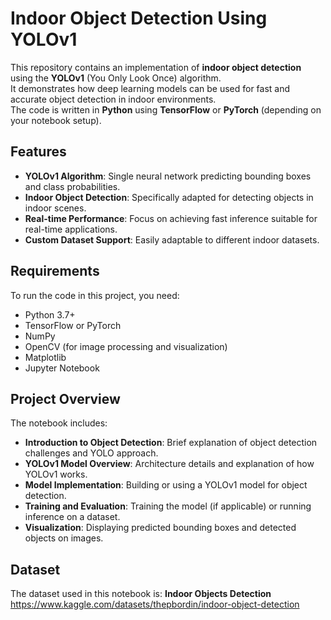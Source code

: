 # Indoor Object Detection Using YOLOv1

This repository contains an implementation of **indoor object detection** using the **YOLOv1** (You Only Look Once) algorithm.  
It demonstrates how deep learning models can be used for fast and accurate object detection in indoor environments.  
The code is written in **Python** using **TensorFlow** or **PyTorch** (depending on your notebook setup).

## Features

- **YOLOv1 Algorithm**: Single neural network predicting bounding boxes and class probabilities.
- **Indoor Object Detection**: Specifically adapted for detecting objects in indoor scenes.
- **Real-time Performance**: Focus on achieving fast inference suitable for real-time applications.
- **Custom Dataset Support**: Easily adaptable to different indoor datasets.

## Requirements

To run the code in this project, you need:

- Python 3.7+
- TensorFlow or PyTorch
- NumPy
- OpenCV (for image processing and visualization)
- Matplotlib
- Jupyter Notebook

## Project Overview

The notebook includes:

- **Introduction to Object Detection**: Brief explanation of object detection challenges and YOLO approach.
- **YOLOv1 Model Overview**: Architecture details and explanation of how YOLOv1 works.
- **Model Implementation**: Building or using a YOLOv1 model for object detection.
- **Training and Evaluation**: Training the model (if applicable) or running inference on a dataset.
- **Visualization**: Displaying predicted bounding boxes and detected objects on images.

## Dataset

The dataset used in this notebook is: **Indoor Objects Detection**  
https://www.kaggle.com/datasets/thepbordin/indoor-object-detection
